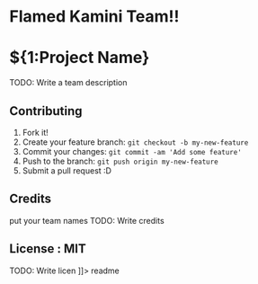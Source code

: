 # Flamed Kamini Team!!
 
# ${1:Project Name}
TODO: Write a team description 


## Contributing
1. Fork it!
2. Create your feature branch: `git checkout -b my-new-feature`
3. Commit your changes: `git commit -am 'Add some feature'`
4. Push to the branch: `git push origin my-new-feature`
5. Submit a pull request :D


## Credits
put your team names
TODO: Write credits
## License : MIT
TODO: Write licen
]]></content>
  <tabTrigger>readme</tabTrigger>
</snippet>
 